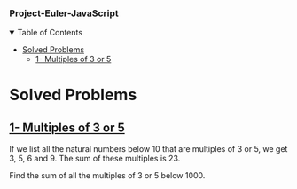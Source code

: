 <h3 align="left"> Project-Euler-JavaScript</h3>

<details open="open"><summary>Table of Contents</summary>

- [Solved Problems](#solved-problems)
  - [1- Multiples of 3 or 5](#1--multiples-of-3-or-5)

</details>

# Solved Problems

## [1- Multiples of 3 or 5](./Multiples_of_3_or_5/index.js)

If we list all the natural numbers below 10 that are multiples of 3 or 5, we get 3, 5, 6 and 9. The sum of these multiples is 23.

Find the sum of all the multiples of 3 or 5 below 1000.
